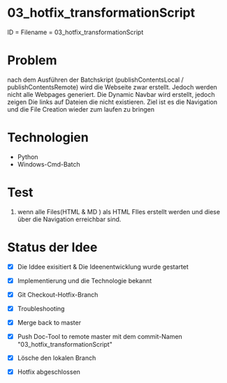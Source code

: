 <h1>03_hotfix_transformationScript</h1>
ID = Filename = 03_hotfix_transformationScript

# Problem
nach dem Ausführen der Batchskript (publishContentsLocal / publishContentsRemote) wird die Webseite zwar erstellt. Jedoch werden nicht alle Webpages generiert. Die Dynamic Navbar wird erstellt, jedoch zeigen Die links auf Dateien die nicht existieren. Ziel ist es die Navigation und die File Creation wieder zum laufen zu bringen

# Technologien
- Python
- Windows-Cmd-Batch

# Test
1) wenn alle Files(HTML & MD ) als HTML FIles erstellt werden und diese über die Navigation erreichbar sind.


# Status der Idee

- [x]  Die Iddee exisitiert & Die Ideenentwicklung wurde gestartet
- [x]  Implementierung und die Technologie bekannt
- [x]  Git Checkout-Hotfix-Branch 
- [x]  Troubleshooting 
- [x]  Merge back to master
- [x]  Push Doc-Tool to remote master mit dem commit-Namen "03_hotfix_transformationScript"
- [x]  Lösche den lokalen Branch 
- [x]  Hotfix abgeschlossen



